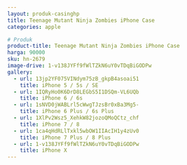 ```yaml
---
layout: produk-casinghp
title: Teenage Mutant Ninja Zombies iPhone Case
categories: apple

# Produk
product-title: Teenage Mutant Ninja Zombies iPhone Case
harga: 90000
sku: hn-2679
image-drive: 1-v138JYFf9fWlTZkN6uY0vTDqBiGODPw
gallery:
  - url: 13jp2YF075VINdym75zB_gkpB4asoai51
    title: iPhone 5 / 5s / SE
  - url: 1IQRyHo0K6DrD8LEGbS5I1DSQm-VL6UQb
    title: iPhone 6 / 6s
  - url: 1sNVD0jWABLrl5cWwgTJzsBr0xBa3Mg5-
    title: iPhone 6 Plus / 6s Plus
  - url: 1XlPv2Wsz5_XehkW82jozoQMoQCtz_chf
    title: iPhone 7 / 8
  - url: 1ca4qHdRLlTxkl5wbOW1IIAcIH1y4zUv0
    title: iPhone 7 Plus / 8 Plus
  - url: 1-v138JYFf9fWlTZkN6uY0vTDqBiGODPw
    title: iPhone X
---
```

